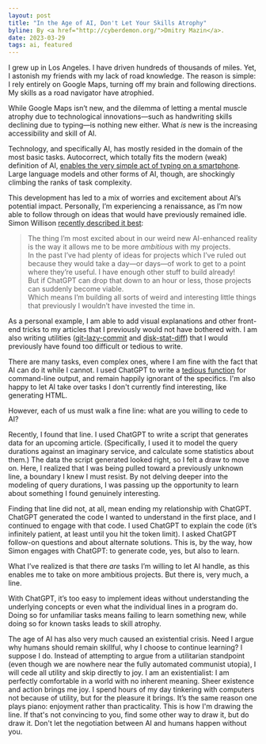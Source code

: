 ```yaml
---
layout: post
title: "In the Age of AI, Don't Let Your Skills Atrophy"
byline: By <a href="http://cyberdemon.org/">Dmitry Mazin</a>.
date: 2023-03-29
tags: ai, featured
---
```


I grew up in Los Angeles. I have driven hundreds of thousands of miles. Yet, I astonish my friends with my lack of road knowledge. The reason is simple: I rely entirely on Google Maps, turning off my brain and following directions. My skills as a road navigator have atrophied.

While Google Maps isn’t new, and the dilemma of letting a mental muscle atrophy due to technological innovations—such as handwriting skills declining due to typing—is nothing new either. What _is_ new is the increasing accessibility and skill of AI.

Technology, and specifically AI, has mostly resided in the domain of the most basic tasks. Autocorrect, which totally fits the modern (weak) definition of AI, [enables the very simple act of typing on a smartphone](/2017/12/12/pink-lexical-slime.html). Large language models and other forms of AI, though, are shockingly climbing the ranks of task complexity.

This development has led to a mix of worries and excitement about AI’s potential impact. Personally, I’m experiencing a renaissance, as I’m now able to follow through on ideas that would have previously remained idle. Simon Willison [recently described it best](https://simonwillison.net/2023/Mar/27/ai-enhanced-development/):

> The thing I’m most excited about in our weird new AI-enhanced reality is the way it allows me to be more _ambitious_ with my projects.  
> In the past I’ve had plenty of ideas for projects which I’ve ruled out because they would take a day—or days—of work to get to a point where they’re useful. I have enough other stuff to build already!  
> But if ChatGPT can drop that down to an hour or less, those projects can suddenly become viable.  
> Which means I’m building all sorts of weird and interesting little things that previously I wouldn’t have invested the time in.

As a personal example, I am able to add visual explanations and other front-end tricks to my articles that I previously would not have bothered with. I am also writing utilities ([git-lazy-commit](/2023/03/28/git-lazy-commit.html) and [disk-stat-diff](https://github.com/dmazin/disk-stat-diff)) that I would previously have found too difficult or tedious to write.

There are many tasks, even complex ones, where I am fine with the fact that AI can do it while I cannot. I used ChatGPT to write a [tedious function](https://github.com/dmazin/disk-stat-diff/blob/main/disk_stat_diff#LL13C8-L13C8) for command-line output, and remain happily ignorant of the specifics. I'm also happy to let AI take over tasks I don't currently find interesting, like generating HTML.

However, each of us must walk a fine line: what are you willing to cede to AI?

Recently, I found that line. I used ChatGPT to write a script that generates data for an upcoming article. (Specifically, I used it to model the query durations against an imaginary service, and calculate some statistics about them.) The data the script generated looked right, so I felt a draw to move on. Here, I realized that I was being pulled toward a previously unknown line, a boundary I knew I must resist. By not delving deeper into the modeling of query durations, I was passing up the opportunity to learn about something I found genuinely interesting.

Finding that line did not, at all, mean ending my relationship with ChatGPT. ChatGPT generated the code I wanted to understand in the first place, and I continued to engage with that code. I used ChatGPT to explain the code (it’s infinitely patient, at least until you hit the token limit). I asked ChatGPT follow-on questions and about alternate solutions. This is, by the way, how Simon engages with ChatGPT: to generate code, yes, but also to learn.

What I’ve realized is that there _are_ tasks I’m willing to let AI handle, as this enables me to take on more ambitious projects. But there is, very much, a line.

With ChatGPT, it’s too easy to implement ideas without understanding the underlying concepts or even what the individual lines in a program do. Doing so for unfamiliar tasks means failing to learn something new, while doing so for known tasks leads to skill atrophy.

The age of AI has also very much caused an existential crisis. Need I argue why humans should remain skillful, why I choose to continue learning? I suppose I do. Instead of attempting to argue from a utilitarian standpoint (even though we are nowhere near the fully automated communist utopia), I will cede all utility and skip directly to joy. I am an existentialist: I am perfectly comfortable in a world with no inherent meaning. Sheer existence and action brings me joy. I spend hours of my day tinkering with computers not because of utility, but for the pleasure it brings. It’s the same reason one plays piano: enjoyment rather than practicality. This is how I'm drawing the line. If that's not convincing to you, find some other way to draw it, but do draw it. Don't let the negotiation between AI and humans happen without you.
